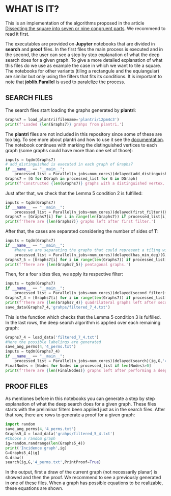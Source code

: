 # WHAT IS IT?

This is an implementation of the algorithms proposed in the article [Dissecting the square into seven or nine congruent parts](https://arxiv.org/abs/2104.04940). We recommend to read it first.

The executables are provided on **Jupyter** notebooks that are divided in **search** and **proof** files. In the first files the main process is executed and in the second, the user can see a step by step explanation of what the deep search does for a given graph. To give a more detailed explanation of what this files do we use as example the case in which we want to tile a square. The notebooks for other variants (tiling a rectangule and the equiangular) are similar but only using the filters that fits its conditions. It is important to note that **joblib.Parallel** is used to paralelize the process.

## SEARCH FILES

The search files start loading the graphs generated by **plantri**:
``` python
Graphs7 = load_plantri(filename='plantri/12pm4c3')
print(f'Loaded {len(Graphs7)} grahps from plantri.')
```
The **plantri** files are not included in this repository since some of these are too big. To see more about plantri and how to use it see the [documentation](https://users.cecs.anu.edu.au/~bdm/plantri/plantri-guide.txt).
\
The notebook continues with marking the distinguished vertices to each graph (some graphs could have more than one set of those):
``` python
inputs = tqdm(Graphs7)
# add_distinguished is executed in each graph of Graphs7
if __name__ == "__main__":
    processed_list = Parallel(n_jobs=num_cores)(delayed(add_distinguished)(G) for G in inputs)
Graphs7 = [G for DGraph in processed_list for G in DGraph]
print(f'Constructed {len(Graphs7)} graphs with a distinguished vertex.')
```
Just after that, we check that the Lemma 5 condition 2 is fulfilled:
``` python
inputs = tqdm(Graphs7)
if __name__ == "__main__":
    processed_list = Parallel(n_jobs=num_cores)(delayed(first_filter)(G) for G in inputs)
Graphs7 = [Graphs7[i] for i in range(len(Graphs7)) if processed_list[i]]
print(f'There are {len(Graphs7)} graphs left after first filter.')
```
After that, the cases are separated considering the number of sides of **T**:
``` python
inputs = tqdm(Graphs7)
if __name__ == "__main__":
    #here we are separating the graphs that could represent a tiling with a polygon with five sides.
    processed_list = Parallel(n_jobs=num_cores)(delayed(has_min_deg)(G,5) for G in inputs)
Graphs7_5 = [Graphs7[i] for i in range(len(Graphs7)) if processed_list[i]]
print(f'There are {len(Graphs7_5)} pentagonal graphs.')
```
Then, for a four sides tiles, we apply its respective filter:

``` python
inputs = tqdm(Graphs7)
if __name__ == "__main__":
    processed_list = Parallel(n_jobs=num_cores)(delayed(second_filter)(G) for G in inputs)
Graphs7_4 = [Graphs7[i] for i in range(len(Graphs7)) if processed_list[i]]
print(f'There are {len(Graphs7_4)} quadrilateral graphs left after second filter.')
save_data(Graphs7_4,'grahps/filtered_7_4.txt')
```
This is the function which checks that the Lemma 5 condition 3 is fulfilled.
\
In the last rows, the deep search algorithm is applied over each remaining graph:
``` python
Graphs7_4 = load_data('filtered_7_4.txt')
#Here the possible labelings are generated
save_ang_perms(4,'4_perms.txt')
inputs = tqdm(Graphs7_4)
if __name__ == "__main__":
    processed_list = Parallel(n_jobs=num_cores)(delayed(search)(ig,G,'4_perms.txt') for ig,G in enumerate(inputs))
FinalNodes = [Nodes for Nodes in processed_list if len(Nodes)>0]
print(f'There are {len(FinalNodes)} graphs left after performing a deep search for each quadrilateral graph.')
```

## PROOF FILES

As mentiones before in this notebooks you can generate a step by step explanation of what the deep search does for a given graph. These files starts with the preliminar filters been applied just as in the search files. After that row, there are rows to generate a proof for a given graph:
``` python
import random
save_ang_perms(4,'4_perms.txt')
Graphs5_4 = load_data('grahps/filtered_5_4.txt')
#Choose a random graph
ig=random.randrange(len(Graphs5_4))
print('Incidence graph',ig)
G=Graphs5_4[ig] 
G.draw()
search(ig,G,'4_perms.txt',PrintProof=True)
```
In the output, first a draw of the current graph (not necessarily planar) is showed and then the proof. We recommend to see a previously generated in one of these files. When a graph has possible equations to be realizable, these equations are shown.
